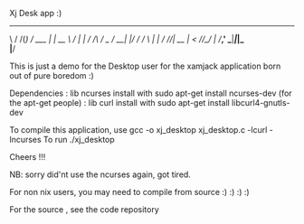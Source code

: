 Xj Desk app :)

 __  __ _      ___         _    
 \ \/ /(_)    /   \___ ___| | __
  \  / | |   / /\ / _ / __| |/ /
  /  \ | |  / /_/|  __\__ |   < 
 /_/\__/ | /___,' \___|___|_|\_\
     |__/                       

This is just a demo for the Desktop user for the xamjack application born out of 
pure boredom :)


Dependencies 
: lib ncurses
install with sudo apt-get install ncurses-dev      (for the apt-get people)
: lib curl
install with sudo apt-get install libcurl4-gnutls-dev

To compile this application, use 
gcc -o xj_desktop xj_desktop.c -lcurl -lncurses
To run
./xj_desktop

Cheers !!!

NB: sorry did'nt use the ncurses again, got tired. 



For non nix users, you may need to compile from source  :) :) :) :)

For the source , see the code repository 

 
